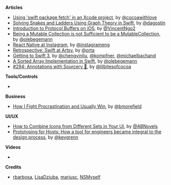 
**Articles**

* [Using 'swift package fetch' in an Xcode project](http://www.cocoawithlove.com/blog/package-manager-fetch.html), by [@cocoawithlove](https://twitter.com/cocoawithlove)
* [Solving Snakes and Ladders Using Graph Theory in Swift](http://agostini.tech/2016/12/05/solving-snakes-and-ladders-using-graph-theory/), by [@dagostin](https://twitter.com/dagostin)
* [Introduction to Protocol Buffers on iOS](https://www.raywenderlich.com/149335/introduction-protocol-buffers-ios), by [@VincentNgo2](https://twitter.com/vincentngo2)
* [Being a Mutable Collection is not Sufficient to be a MutableCollection](https://oleb.net/blog/2017/02/why-is-dictionary-not-a-mutablecollection/), by [@olebegemann](https://twitter.com/olebegemann)
* [React Native at Instagram](https://engineering.instagram.com/react-native-at-instagram-dd828a9a90c7), by [@instagrameng](https://twitter.com/instagrameng)
* [Retrospective: Swift at Artsy](http://artsy.github.io/blog/2017/02/05/Retrospective-Swift-at-Artsy/), by [@orta](https://twitter.com/orta)
* [Getting to Swift 3](https://medium.com/airbnb-engineering/getting-to-swift-3-at-airbnb-79a257d2b656), by [@chengyinliu](https://twitter.com/chengyinliu),  [@kompfner](https://github.com/kompfner), [@michaelbachand](https://twitter.com/michaelbachand)
* [A Sorted Array Implementation in Swift](https://oleb.net/blog/2017/02/sorted-array/), by [@olebegemann](https://twitter.com/olebegemann)
* [#294: Annotations with Sourcery 🔮](https://littlebitesofcocoa.com/294-annotations-with-sourcery), by [@lilbitesofcocoa](https://twitter.com/lilbitesofcocoa)

**Tools/Controls**

*

**Business**

* [How I Fight Procrastination and Usually Win](https://www.raywenderlich.com/152259/fight-procrastination-usually-win), by [@bmorefield](https://twitter.com/bmorefield)

**UI/UX**

* [How to Combine Icons from Different Sets in Your UI](https://icons8.com/articles/how-to-combine-icons-from-different-sets-in-your-ui/), by [@ABNovels](https://twitter.com/ABNovels)
* [Prototyping for Hosts: How a tool for engineers became integral to the design process](http://airbnb.design/prototyping-for-hosts/), by [@kevgrenn](https://twitter.com/kevgrenn)

**Videos**

*

**Credits**

* [rbarbosa](https://github.com/rbarbosa), [LisaDziuba](https://github.com/LisaDziuba), [mariusc](https://github.com/mariusc), [NSMyself](https://github.com/NSMyself)
